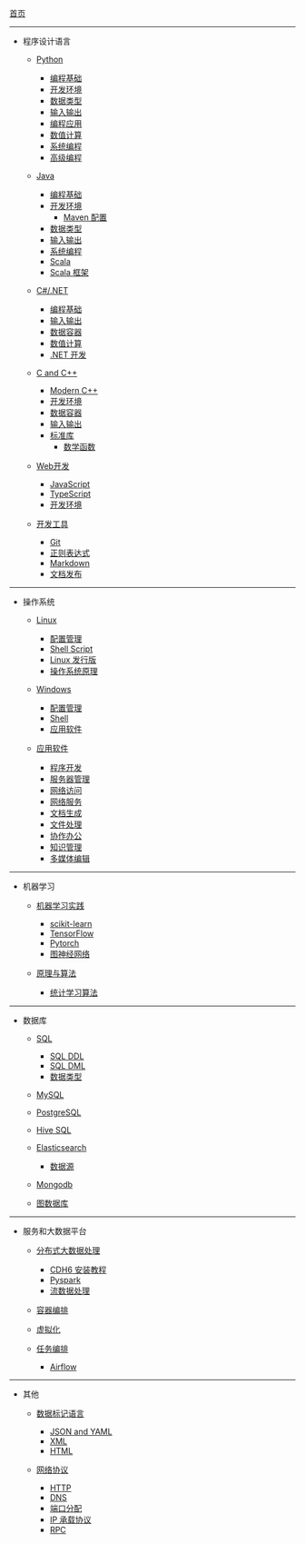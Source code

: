 [首页](/README.md)

<!-- Issue 1: relative path in sidebar changes its base path
     when the opening document changes.

     Fix: use absolute path for sidebar, only use relative path's in 
     documents.
  -->

<!-- Issue 2: sidebar file should not contain headers, otherwise it these
     headers will be repeatedly added to the sub-nodes when `/_sidebar.md`
     is shared by all sub-folders.

     Fix: Do not write headers in `_sidebar.md`, instead, write 
     multi-level lists to reflect content hierarchy.
     -->

<!-- Issue 3: when used with `docsify-sidebar-collapse`, the link on 
     parent nodes is invalid. The click event triggers collapse/expand.

     Fix: no need to fix as this is the expected behavior.
    -->
---

- 程序设计语言

  - [Python](/Python/Python编程基础.md)

    - [编程基础](/Python/Python编程基础.md)
    - [开发环境](/Python/Python开发环境.md)
    - [数据类型](/Python/Python数据类型.md)
    - [输入输出](/Python/Python输入输出.md)
    - [编程应用](/Python/Python编程应用.md)
    - [数值计算](/Python/Python数值计算.md)
    - [系统编程](/Python/Python系统编程.md)
    - [高级编程](/Python/Python高级编程.md)

  - [Java](/Java/JAVA编程基础.md)

    - [编程基础](/Java/JAVA编程基础.md)
    - [开发环境](/Java/Java开发环境.md)
      - [Maven 配置](/Java/Maven%20POM.md)
    - [数据类型](/Java/JAVA数据类型.md)
    - [输入输出](/Java/JAVA输入输出.md)
    - [系统编程](/Java/JAVA系统编程.md)
    - [Scala](/Java/Scala.md)
    - [Scala 框架](/Java/ScalaFrameworks.md)

  - [C#/.NET](/CSharp.NET/CSharp编程基础.md)

    - [编程基础](/CSharp.NET/CSharp编程基础.md)
    - [输入输出](/CSharp.NET/CSharp输入输出.md)
    - [数据容器](/CSharp.NET/CSharp数据容器.md)
    - [数值计算](/CSharp.NET/CSharp数值计算.md)
    - [.NET 开发](/CSharp.NET/dotnet开发.md)

  - [C and C++](/CC++/Modern%20C++.md)

    - [Modern C++](/CC++/Modern%20C++.md)
    - [开发环境](/CC++/C++开发环境.md)
    - [数据容器](/CC++/C++容器.md)
    - [输入输出](/CC++/输入输出.md)
    - [标准库](/CC++/标准函数库.md)
      - [数学函数](/CC++/数学函数.md)

  - [Web开发]()

    - [JavaScript](/JavaScript/JavaScript.md)
    - [TypeScript](/JavaScript/TypeScript.md)
    - [开发环境](/JavaScript/JS开发环境.md)

  - [开发工具]()
    - [Git](/开发环境/git.md)
    - [正则表达式](/笔记/正则表达式.md)
    - [Markdown](/阅读与写作/markdown.md)
    - [文档发布](/阅读与写作/pandoc.md)

---

- 操作系统

  - [Linux](/Linux/Linux配置和管理.md)

    - [配置管理](/Linux/Linux配置和管理.md)
    - [Shell Script](/Linux/Linux-Shell.md)
    - [Linux 发行版](/Linux/Linux发行版.md)
    - [操作系统原理](/Linux/操作系统原理.md)

  - [Windows](Windows/Windows配置管理.md)

    - [配置管理](/Windows/Windows配置管理.md)
    - [Shell](/Windows/Windows%20Shell.md)
    - [应用软件](/Windows/Windows%20Applications.md)

  - [应用软件]()
    - [程序开发](/应用软件/程序开发软件.md)
    - [服务器管理](/应用软件/服务器管理软件.md)
    - [网络访问](/应用软件/网络访问软件.md)
    - [网络服务](/应用软件/网络服务软件.md)
    - [文档生成](/应用软件/文档生成软件.md)
    - [文件处理](/应用软件/文件处理软件.md)
    - [协作办公](/应用软件/协作办公软件.md)
    - [知识管理](/应用软件/知识管理软件.md)
    - [多媒体编辑](/应用软件/多媒体编辑软件.md)

---

- 机器学习

  - [机器学习实践](/机器学习/机器学习实践.md)

    - [scikit-learn](/机器学习/ScikitLearn.md)
    - [TensorFlow](/机器学习/TensorFlow.md)
    - [Pytorch](/机器学习/Pytorch.md)
    - [图神经网络](/机器学习/图神经网络.md)

  - [原理与算法](/机器学习/机器学习原理与算法.md)
    - [统计学习算法](/机器学习/统计学习算法.md)

---

- 数据库

  - [SQL](/数据库/SQL语法.md)

    - [SQL DDL](/数据库/SQL%20DDL.md)
    - [SQL DML](/数据库/SQL%20DML.md)
    - [数据类型](/数据库/SQL数据类型.md)

  - [MySQL](/数据库/MySQL.md)
  - [PostgreSQL](/数据库/PostgreSQL.md)
  - [Hive SQL](/数据库/HiveSQL.md)
  - [Elasticsearch](/数据库/Elasticsearch.md)

    - [数据源](/数据库/Elastic%20Datasource.md)

  - [Mongodb](/数据库/Mongodb.md)
  - [图数据库](/数据库/GraphDatabase.md)

---

- 服务和大数据平台

  - [分布式大数据处理](/服务器/分布式大数据处理.md)

    - [CDH6 安装教程](/服务器/CDH6大数据集群离线安装.md)
    - [Pyspark](/服务器/Spark%20Python%20API.md)
    - [流数据处理](/服务器/流数据处理.md)

  - [容器编排](/服务器/容器编排.md)
  - [虚拟化](/服务器/虚拟化.md)
  - [任务编排]()
    - [Airflow](/服务器/Airflow.md)

---

- 其他

  - [数据标记语言]()

    - [JSON and YAML](/数据交换语言/JSON%20and%20YAML.md)
    - [XML](/数据交换语言/XML.md)
    - [HTML](/数据交换语言/HTML.md)

  - [网络协议]()
    - [HTTP](/Protocols/http.md)
    - [DNS](/Protocols/DNS.md)
    - [端口分配](/Protocols/端口分配.md)
    - [IP 承载协议](/Protocols/IP%20protocol%20numbers.md)
    - [RPC](/Protocols/RPC.md)
